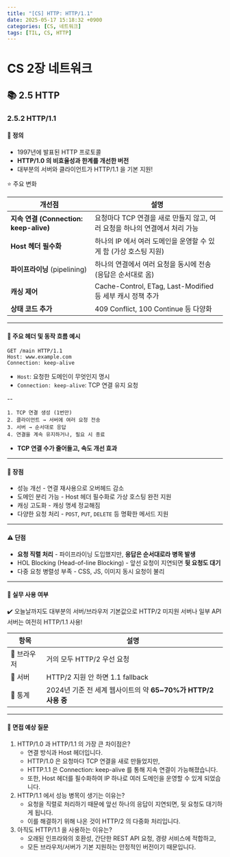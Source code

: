 ```yaml
---
title: "[CS] HTTP: HTTP/1.1"
date: 2025-05-17 15:18:32 +0900
categories: [CS, 네트워크]
tags: [TIL, CS, HTTP]
---
```

# CS 2장 네트워크
## 📚 2.5 HTTP

### 2.5.2 HTTP/1.1

#### 📘 정의
- 1997년에 발표된 HTTP 프로토콜
- **HTTP/1.0 의 비효율성과 한계를 개선한 버전**
- 대부분의 서버와 클라이언트가 HTTP/1.1 을 기본 지원!

⭐️ 주요 변화

| 개선점                            | 설명                                               |
|--------------------------------|--------------------------------------------------|
| **지속 연결 (Connection: keep-alive)** | 요청마다 TCP 연결을 새로 만들지 않고, 여러 요청을 하나의 연결에서 처리 가능    |
| **Host 헤더 필수화**                    | 하나의 IP 에서 여러 도메인을 운영할 수 있게 함 (가상 호스팅 지원)         |
| **파이프라이닝** (pipelining)            | 하나의 연결에서 여러 요청을 동시에 전송 (응답은 순서대로 옴)              |
| **캐싱 제어**                          | Cache-Control, ETag, Last-Modified 등 세부 캐시 정책 추가 |
| **상태 코드 추가**                       | 409 Conflict, 100 Continue 등 다양화                 |

---

#### 📌 주요 헤더 및 동작 흐름 예시

```http
GET /main HTTP/1.1
Host: www.example.com
Connection: keep-alive
```
- `Host`: 요청한 도메인이 무엇인지 명시
- `Connection: keep-alive`: TCP 연결 유지 요청

--

```plaintext
1. TCP 연결 생성 (1번만)
2. 클라이언트 → 서버에 여러 요청 전송
3. 서버 → 순서대로 응답
4. 연결을 계속 유지하거나, 필요 시 종료
```
- **TCP 연결 수가 줄어들고, 속도 개선 효과**

---

#### 🎯 장점
- 성능 개선 - 연결 재사용으로 오버헤드 감소
- 도메인 분리 가능 - Host 헤더 필수화로 가상 호스팅 완전 지원
- 캐싱 고도화 - 캐싱 명세 정교해짐
- 다양한 요청 처리 - `POST`, `PUT`, `DELETE` 등 명확한 메서드 지원

---

#### ⚠️ 단점
- **요청 직렬 처리** - 파이프라이닝 도입했지만, **응답은 순서대로라 병목 발생**
- HOL Blocking (Head-of-line Blocking) - 앞선 요청이 지연되면 **뒷 요청도 대기**
- 다중 요청 병렬성 부족 - CSS, JS, 이미지 동시 요청이 불리

---

#### 🏢 실무 사용 여부
✔️ 오늘날까지도 대부분의 서버/브라우저 기본값으로 HTTP/2 미지원 서버나 일부 API 서버는 여전히 HTTP/1.1 사용!

| 항목      | 설명                                             |
| ------- | ---------------------------------------------- |
| 🔹 브라우저 | 거의 모두 HTTP/2 우선 요청                             |
| 🔹 서버   | HTTP/2 지원 안 하면 1.1 fallback                    |
| 🔹 통계   | 2024년 기준 전 세계 웹사이트의 약 **65\~70%가 HTTP/2 사용 중** |


---

#### 🎤 면접 예상 질문
1. HTTP/1.0 과 HTTP/1.1 의 가장 큰 차이점은?
   - 연결 방식과 Host 헤더입니다.
   - HTTP/1.0 은 요청마다 TCP 연결을 새로 만들었지만,
   - HTTP.1.1 은 Connection: keep-alive 를 통해 지속 연결이 가능해졌습니다.
   - 또한, Host 헤더를 필수화하여 IP 하나로 여러 도메인을 운영할 수 있게 되었습니다.
2. HTTP/1.1 에서 성능 병목이 생기는 이유는?
   - 요청을 직렬로 처리하기 때문에 앞선 하나의 응답이 지연되면, 뒷 요청도 대기하게 됩니다.
   - 이를 해결하기 위해 나온 것이 HTTP/2 의 다중화 처리입니다.
3. 아직도 HTTP/1.1 을 사용하는 이유는?
   - 오래된 인프라와의 호환성, 간단한 REST API 요청, 경량 서비스에 적합하고,
   - 모든 브라우저/서버가 기본 지원하는 안정적인 버전이기 때문입니다.
